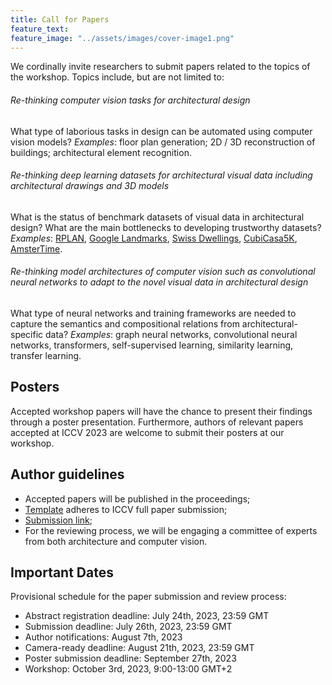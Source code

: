 ```yaml
---
title: Call for Papers
feature_text: 
feature_image: "../assets/images/cover-image1.png"
---
```


We cordinally invite researchers to submit papers related to the topics of the workshop. Topics include, but are not limited to:

<!---
- Re-thinking computer vision tasks for architectural design: What type of laborious tasks in design can be automated using computer vision models?

- Re-thinking deep learning datasets for architectural visual data including architectural drawings and 3D models. What is the status of benchmark datasets of visual data in architectural design? What are the main bottlenecks to developing trustworthy datasets?

- Re-thinking model architectures of computer vision such as convolutional neural networks to adapt to the novel visual data in architectural design. What type of neural networks are needed to capture the semantics and compositional relations in architectural drawings?
--->

###### Re-thinking computer vision tasks for architectural design

What type of laborious tasks in design can be automated using computer vision models? _Examples_: floor plan generation; 2D / 3D reconstruction of buildings; architectural element recognition.

###### Re-thinking deep learning datasets for architectural visual data including architectural drawings and 3D models

What is the status of benchmark datasets of visual data in architectural design? What are the main bottlenecks to developing trustworthy datasets?
_Examples_: [RPLAN](http://staff.ustc.edu.cn/~fuxm/projects/DeepLayout/index.html), [Google Landmarks](https://github.com/cvdfoundation/google-landmark), [Swiss Dwellings](https://zenodo.org/record/7070952), [CubiCasa5K](https://github.com/CubiCasa/CubiCasa5k), [AmsterTime](https://arxiv.org/abs/2203.16291).

###### Re-thinking model architectures of computer vision such as convolutional neural networks to adapt to the novel visual data in architectural design

What type of neural networks and training frameworks are needed to capture the semantics and compositional relations from architectural-specific data? _Examples_: graph neural networks, convolutional neural networks, transformers, self-supervised learning, similarity learning, transfer learning.

## Posters

Accepted workshop papers will have the chance to present their findings through a poster presentation. Furthermore, authors of relevant papers accepted at ICCV 2023 are welcome to submit their posters at our workshop.

## Author guidelines
- Accepted papers will be published in the proceedings;
- [Template](https://iccv2023.thecvf.com/submission.guidelines-361600-2-20-16.php) adheres to ICCV full paper submission;
- [Submission link](https://openreview.net/group?id=thecvf.com/ICCV/2023/Workshop/CVAAD&referrer=%5BHomepage%5D(%2F));
- For the reviewing process, we will be engaging a committee of experts from both architecture and computer vision.

## Important Dates

Provisional schedule for the paper submission and review process:

- Abstract registration deadline: July 24th, 2023, 23:59 GMT
- Submission deadline: July 26th, 2023, 23:59 GMT
- Author notifications: August 7th, 2023
- Camera-ready deadline: August 21th, 2023, 23:59 GMT
- Poster submission deadline: September 27th, 2023
- Workshop: October 3rd, 2023, 9:00-13:00 GMT+2
